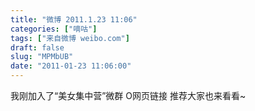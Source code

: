 ```yaml
---
title: "微博 2011.1.23 11:06"
categories: ["嘀咕"]
tags: ["来自微博 weibo.com"]
draft: false
slug: "MPMbUB"
date: "2011-01-23 11:06:00"
---
```


<p>我刚加入了“美女集中营”微群 O网页链接 推荐大家也来看看~ ​​​​</p>
